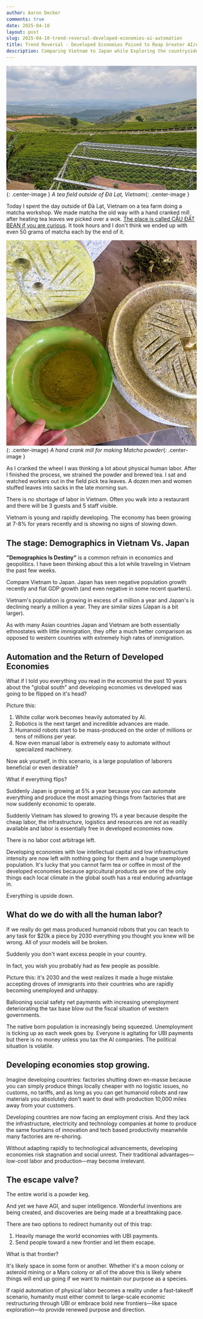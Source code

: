 ```yaml
---
author: Aaron Decker
comments: true
date: 2025-04-10
layout: post
slug: 2025-04-10-trend-reversal-developed-economies-ai-automation
title: Trend Reversal - Developed Economies Poised to Reap Greater AI/Automation Benefits
description: Comparing Vietnam to Japan while Exploring the countryside in Đà Lạt. Why developed economies like Japan will benefit more from AI and robotic automation compared to developing economies like Vietnam, leveraging existing infrastructure and efficiency.
---
```


![tea field Đà Lạt Vietnam](/images/blog/matcha/tea-field-4-10-2025.jpg){: .center-image }
_A tea field outside of Đà Lạt, Vietnam_{: .center-image }

Today I spent the day outside of Đà Lạt, Vietnam on a tea farm doing a matcha workshop. We made matcha the old way with a hand cranked mill after heating tea leaves we picked over a wok. [The place is called CẦU ĐẤT BEAN if you are curious](https://maps.app.goo.gl/BvocjnQdRt4zWaq57). It took hours and I don't think we ended up with even 50 grams of matcha each by the end of it.

![making tea with a mill](/images/blog/matcha/matcha-workshop-4-10-2025.jpg){: .center-image}
_A hand crank mill for making Matcha powder_{: .center-image }

As I cranked the wheel I was thinking a lot about physical human labor. After I finished the process, we strained the powder and brewed tea. I sat and watched workers out in the field pick tea leaves. A dozen men and women stuffed leaves into sacks in the late morning sun.

There is no shortage of labor in Vietnam. Often you walk into a restaurant and there will be 3 guests and 5 staff visible.

Vietnam is young and rapidly developing. The economy has been growing at 7-8% for years recently and is showing no signs of slowing down.

## The stage: Demographics in Vietnam Vs. Japan

**"Demographics Is Destiny"** is a common refrain in economics and geopolitics. I have been thinking about this a lot while traveling in Vietnam the past few weeks.

Compare Vietnam to Japan. Japan has seen negative population growth recently and flat GDP growth (and even negative in some recent quarters).

Vietnam's population is growing in excess of a million a year and Japan's is declining nearly a million a year. They are similar sizes (Japan is a bit larger).

As with many Asian countries Japan and Vietnam are both essentially ethnostates with little immigration, they offer a much better comparison as opposed to western countries with extremely high rates of immigration.

## Automation and the Return of Developed Economies

What if I told you everything you read in the economist the past 10 years about the "global south" and developing economies vs developed was going to be flipped on it's head?

Picture this:

1. White collar work becomes heavily automated by AI.
2. Robotics is the next target and incredible advances are made.
3. Humanoid robots start to be mass-produced on the order of millions or tens of millions per year.
4. Now even manual labor is extremely easy to automate without specialized machinery.

Now ask yourself, in this scenario, is a large population of laborers beneficial or even desirable?

What if everything flips?

Suddenly Japan is growing at 5% a year because you can automate everything and produce the most amazing things from factories that are now suddenly economic to operate.

Suddenly Vietnam has slowed to growing 1% a year because despite the cheap labor, the infrastructure, logistics and resources are not as readily available and labor is essentially free in developed economies now.

There is no labor cost arbitrage left.

Developing economies with low intellectual capital and low infrastructure intensity are now left with nothing going for them and a huge unemployed population. It's lucky that you cannot farm tea or coffee in most of the developed economies because agricultural products are one of the only things each local climate in the global south has a real enduring advantage in.

Everything is upside down.

## What do we do with all the human labor?

If we really do get mass produced humanoid robots that you can teach to any task for $20k a piece by 2030 everything you thought you knew will be wrong. All of your models will be broken.

Suddenly you don't want excess people in your country.

In fact, you wish you probably had as few people as possible.

Picture this: it's 2030 and the west realizes it made a huge mistake accepting droves of immigrants into their countries who are rapidly becoming unemployed and unhappy.

Ballooning social safety net payments with increasing unemployment deteriorating the tax base blow out the fiscal situation of western governments.

The native born population is increasingly being squeezed. Unemployment is ticking up as each week goes by. Everyone is agitating for UBI payments but there is no money unless you tax the AI companies. The political situation is volatile.

## Developing economies stop growing.

Imagine developing countries: factories shutting down en-masse because you can simply produce things locally cheaper with no logistic issues, no customs, no tariffs, and as long as you can get humanoid robots and raw materials you absolutely don't want to deal with production 10,000 miles away from your customers.

Developing countries are now facing an employment crisis. And they lack the infrastructure, electricity and technology companies at home to produce the same fountains of innovation and tech based productivity meanwhile many factories are re-shoring.

Without adapting rapidly to technological advancements, developing economies risk stagnation and social unrest. Their traditional advantages—low-cost labor and production—may become irrelevant.

## The escape valve?

The entire world is a powder keg.

And yet we have AGI, and super intelligence. Wonderful inventions are being created, and discoveries are being made at a breathtaking pace.

There are two options to redirect humanity out of this trap:

1. Heavily manage the world economies with UBI payments.
2. Send people toward a new frontier and let them escape.

What is that frontier?

It's likely space in some form or another. Whether it's a moon colony or asteroid mining or a Mars colony or all of the above this is likely where things will end up going if we want to maintain our purpose as a species.

If rapid automation of physical labor becomes a reality under a fast-takeoff scenario, humanity must either commit to large-scale economic restructuring through UBI or embrace bold new frontiers—like space exploration—to provide renewed purpose and direction.
